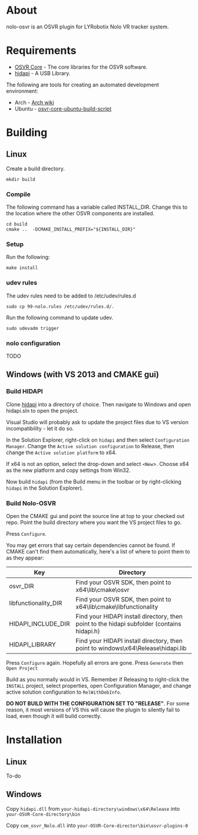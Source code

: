 # About 
nolo-osvr is an OSVR plugin for LYRobotix Nolo VR tracker system.

# Requirements
* [OSVR Core](https://github.com/OSVR/OSVR-Core) - The core libraries for the OSVR software.
* [hidapi](https://github.com/signal11/hidapi) - A USB Library.

The following are tools for creating an automated development environment:
* Arch - [Arch wiki](https://wiki.archlinux.org/index.php/Virtual_reality#OSVR)
* Ubuntu - [osvr-core-ubuntu-build-script](https://bitbucket.org/monkygames/osvr-core-ubuntu-build-script)

# Building

## Linux

Create a build directory.

```
mkdir build
```

### Compile
The following command has a variable called INSTALL_DIR.  Change this to the location where the other OSVR components are installed.

```
cd build
cmake ..  -DCMAKE_INSTALL_PREFIX="${INSTALL_DIR}"
```

### Setup
Run the following:

``` make install ```

### udev rules
The udev rules need to be added to /etc/udev/rules.d

``` sudo cp 99-nolo.rules /etc/udev/rules.d/.  ```

Run the following command to update udev.

``` sudo udevadm trigger ```

### nolo configuration

TODO

## Windows (with VS 2013 and CMAKE gui)

### Build HIDAPI

Clone [hidapi](https://github.com/signal11/hidapi) into a directory of choice. Then navigate to Windows and open hidapi.sln to open the project.

Visual Studio will probably ask to update the project files due to VS version incompatibility - let it do so.

In the Solution Explorer, right-click on `hidapi` and then select `Configuration Manager`. Change the `Active solution configuration` to Release, then change the `Active solution platform` to x64.

If x64 is not an option, select the drop-down and select `<New`>. Choose x64 as the new platform and copy settings from Win32.

Now build `hidapi` (from the Build menu in the toolbar or by right-clicking `hidapi` in the Solution Explorer).

### Build Nolo-OSVR

Open the CMAKE gui and point the source line at top to your checked out repo. Point the build directory where you want the VS project files to go.

Press `Configure`.

You may get errors that say certain dependencies cannot be found. If CMAKE can't find them automatically, here's a list of where to point them to as they appear:

Key | Directory
------------ | -------------
osvr_DIR | Find your OSVR SDK, then point to x64\lib\cmake\osvr
libfunctionality_DIR | Find your OSVR SDK, then point to x64\lib\cmake\libfunctionality
HIDAPI_INCLUDE_DIR | Find your HIDAPI install directory, then point to the hidapi subfolder (contains hidapi.h)
HIDAPI_LIBRARY | Find your HIDAPI install directory, then point to windows\x64\Release\hidapi.lib


Press `Configure` again. Hopefully all errors are gone. Press `Generate` then `Open Project`

Build as you normally would in VS. Remember if Releasing to right-click the `INSTALL` project, select properties, open Configuration Manager, and change active solution configuration to `RelWithDebInfo`.

**DO NOT BUILD WITH THE CONFIGURATION SET TO "RELEASE"**. For some reason, it most versions of VS this will cause the plugin to silently fail to load, even though it will build correctly.

# Installation

## Linux

To-do

## Windows

Copy `hidapi.dll` from `your-hidapi-directory\windows\x64\Release` into `your-OSVR-Core-directory\bin`

Copy `com_osvr_Nolo.dll` into `your-OSVR-Core-director\bin\osvr-plugins-0`

